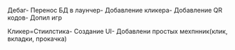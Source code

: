 Дебаг\- Перенос БД в лаунчер\- Добавление кликера- Добавление QR кодов- Допил игр

Кликер=Стиилстика- Создание UI- Добавлени простых мехпнник(клик, вкладки, прокачка)
